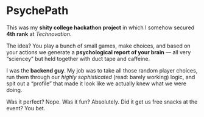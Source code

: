 # PsychePath

This was my **shity college hackathon project** in which I somehow secured **4th rank** at *Technovation*.

The idea? You play a bunch of small games, make choices, and based on your actions we generate a **psychological report of your brain** — all very “sciencey” but held together with duct tape and caffeine.

I was the **backend guy**. My job was to take all those random player choices, run them through our *highly sophisticated* (read: barely working) logic, and spit out a “profile” that made it look like we actually knew what we were doing.

Was it perfect? Nope. Was it fun? Absolutely. Did it get us free snacks at the event? You bet.
